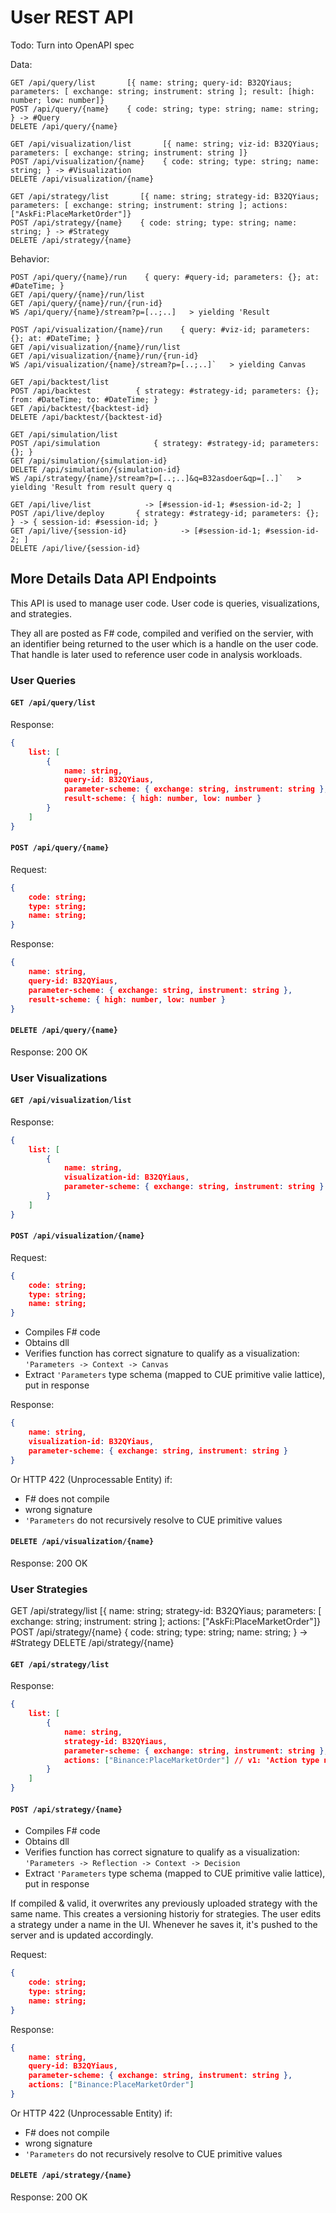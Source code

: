 # User REST API

Todo: Turn into OpenAPI spec

Data:

```text
GET /api/query/list       [{ name: string; query-id: B32QYiaus; parameters: [ exchange: string; instrument: string ]; result: [high: number; low: number]}
POST /api/query/{name}    { code: string; type: string; name: string; } -> #Query
DELETE /api/query/{name}

GET /api/visualization/list       [{ name: string; viz-id: B32QYiaus; parameters: [ exchange: string; instrument: string ]}
POST /api/visualization/{name}    { code: string; type: string; name: string; } -> #Visualization
DELETE /api/visualization/{name}

GET /api/strategy/list       [{ name: string; strategy-id: B32QYiaus; parameters: [ exchange: string; instrument: string ]; actions: ["AskFi:PlaceMarketOrder"]}
POST /api/strategy/{name}    { code: string; type: string; name: string; } -> #Strategy
DELETE /api/strategy/{name}
```

Behavior:

```text
POST /api/query/{name}/run    { query: #query-id; parameters: {}; at: #DateTime; }
GET /api/query/{name}/run/list
GET /api/query/{name}/run/{run-id}
WS /api/query/{name}/stream?p=[..;..]   > yielding 'Result

POST /api/visualization/{name}/run    { query: #viz-id; parameters: {}; at: #DateTime; }
GET /api/visualization/{name}/run/list
GET /api/visualization/{name}/run/{run-id}
WS /api/visualization/{name}/stream?p=[..;..]`   > yielding Canvas

GET /api/backtest/list
POST /api/backtest          { strategy: #strategy-id; parameters: {}; from: #DateTime; to: #DateTime; }
GET /api/backtest/{backtest-id}
DELETE /api/backtest/{backtest-id}

GET /api/simulation/list
POST /api/simulation            { strategy: #strategy-id; parameters: {}; }
GET /api/simulation/{simulation-id}
DELETE /api/simulation/{simulation-id}
WS /api/strategy/{name}/stream?p=[..;..]&q=B32asdoer&qp=[..]`   > yielding 'Result from result query q

GET /api/live/list            -> [#session-id-1; #session-id-2; ]
POST /api/live/deploy       { strategy: #strategy-id; parameters: {}; } -> { session-id: #session-id; }
GET /api/live/{session-id}            -> [#session-id-1; #session-id-2; ]
DELETE /api/live/{session-id}
```

## More Details Data API Endpoints

This API is used to manage user code. User code is queries, visualizations, and strategies.

They all are posted as F# code, compiled and verified on the servier, with an identifier being returned to the user which is a handle on the user code. That handle is later used to reference user code in analysis workloads.

### User Queries

#### `GET /api/query/list`

Response:

```json
{
    list: [
        {
            name: string,
            query-id: B32QYiaus,
            parameter-scheme: { exchange: string, instrument: string },
            result-scheme: { high: number, low: number }
        }
    ]
}
```

#### `POST /api/query/{name}`

Request:

```json
{
    code: string;
    type: string;
    name: string;
}
```

Response:

```json
{
    name: string,
    query-id: B32QYiaus,
    parameter-scheme: { exchange: string, instrument: string },
    result-scheme: { high: number, low: number }
}
```

#### `DELETE /api/query/{name}`

Response: 200 OK

### User Visualizations

#### `GET /api/visualization/list`

Response:

```json
{
    list: [
        {
            name: string,
            visualization-id: B32QYiaus,
            parameter-scheme: { exchange: string, instrument: string }
        }
    ]
}
```

#### `POST /api/visualization/{name}`

Request:

```json
{
    code: string;
    type: string;
    name: string;
}
```

- Compiles F# code
- Obtains dll
- Verifies function has correct signature to qualify as a visualization: `'Parameters -> Context -> Canvas`
- Extract `'Parameters` type schema (mapped to CUE primitive valie lattice), put in response

Response:

```json
{
    name: string,
    visualization-id: B32QYiaus,
    parameter-scheme: { exchange: string, instrument: string }
}
```

Or HTTP 422 (Unprocessable Entity) if:

- F# does not compile
- wrong signature
- `'Parameters` do not recursively resolve to CUE primitive values

#### `DELETE /api/visualization/{name}`

Response: 200 OK

### User Strategies

GET /api/strategy/list       [{ name: string; strategy-id: B32QYiaus; parameters: [ exchange: string; instrument: string ]; actions: ["AskFi:PlaceMarketOrder"]}
POST /api/strategy/{name}    { code: string; type: string; name: string; } -> #Strategy
DELETE /api/strategy/{name}

#### `GET /api/strategy/list`

Response:

```json
{
    list: [
        {
            name: string,
            strategy-id: B32QYiaus,
            parameter-scheme: { exchange: string, instrument: string },
            actions: ["Binance:PlaceMarketOrder"] // v1: 'Action type names, v2: CUE constraints on 'Action types
        }
    ]
}
```

#### `POST /api/strategy/{name}`

- Compiles F# code
- Obtains dll
- Verifies function has correct signature to qualify as a visualization: `'Parameters -> Reflection -> Context -> Decision`
- Extract `'Parameters` type schema (mapped to CUE primitive valie lattice), put in response

If compiled & valid, it overwrites any previously uploaded strategy with the same name.
This creates a versioning historiy for strategies.
The user edits a strategy under a name in the UI. Whenever he saves it, it's pushed to the server and is updated accordingly.

Request:

```json
{
    code: string;
    type: string;
    name: string;
}
```

Response:

```json
{
    name: string,
    query-id: B32QYiaus,
    parameter-scheme: { exchange: string, instrument: string },
    actions: ["Binance:PlaceMarketOrder"]
}
```

Or HTTP 422 (Unprocessable Entity) if:

- F# does not compile
- wrong signature
- `'Parameters` do not recursively resolve to CUE primitive values

#### `DELETE /api/strategy/{name}`

Response: 200 OK
